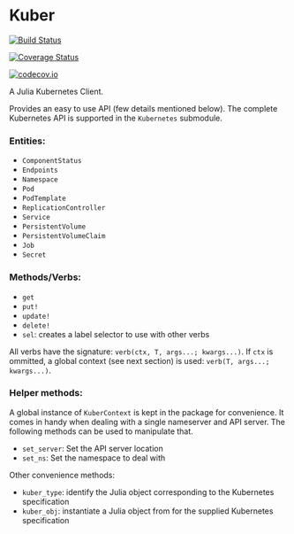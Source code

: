 # Kuber

[![Build Status](https://travis-ci.org/JuliaComputing/Kuber.jl.svg?branch=master)](https://travis-ci.org/JuliaComputing/Kuber.jl)

[![Coverage Status](https://coveralls.io/repos/JuliaComputing/Kuber.jl/badge.svg?branch=master&service=github)](https://coveralls.io/github/JuliaComputing/Kuber.jl?branch=master)

[![codecov.io](http://codecov.io/github/JuliaComputing/Kuber.jl/coverage.svg?branch=master)](http://codecov.io/github/JuliaComputing/Kuber.jl?branch=master)

A Julia Kubernetes Client.

Provides an easy to use API (few details mentioned below). The complete Kubernetes API is supported in the `Kubernetes` submodule.

### Entities:
- `ComponentStatus`
- `Endpoints`
- `Namespace`
- `Pod`
- `PodTemplate`
- `ReplicationController`
- `Service`
- `PersistentVolume`
- `PersistentVolumeClaim`
- `Job`
- `Secret`

### Methods/Verbs:
- `get`
- `put!`
- `update!`
- `delete!`
- `sel`: creates a label selector to use with other verbs

All verbs have the signature: `verb(ctx, T, args...; kwargs...)`.
If `ctx` is ommitted, a global context (see next section) is used: `verb(T, args...; kwargs...)`.

### Helper methods:

A global instance of `KuberContext` is kept in the package for convenience. It comes in handy when dealing with a single nameserver and API server.
The following methods can be used to manipulate that.
- `set_server`: Set the API server location
- `set_ns`: Set the namespace to deal with

Other convenience methods:
- `kuber_type`: identify the Julia object corresponding to the Kubernetes specification
- `kuber_obj`: instantiate a Julia object from for the supplied Kubernetes specification
